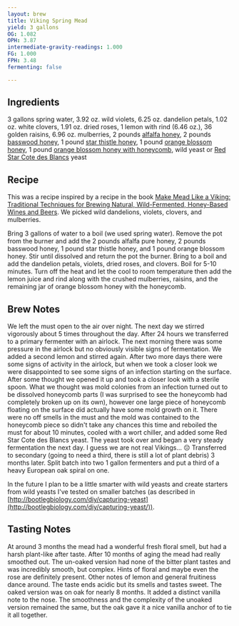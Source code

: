 ```yaml
---
layout: brew
title: Viking Spring Mead
yield: 3 gallons
OG: 1.082
OPH: 3.87
intermediate-gravity-readings: 1.000
FG: 1.000
FPH: 3.48
fermenting: false

---
```


## Ingredients
3 gallons spring water, 3.92 oz. wild violets, 6.25 oz. dandelion petals, 1.02 oz. white clovers, 1.91 oz. dried roses, 1 lemon with rind (6.46 oz.), 36 golden raisins, 6.96 oz. mulberries, 2 pounds [alfalfa honey](http://www.draperbee.com/), 2 pounds [basswood honey](http://www.draperbee.com/), 1 pound [star thistle honey](http://laneyhoney.com/star-thistle/), 1 pound [orange blossom honey](http://www.draperbee.com/), 1 pound [orange blossom honey with honeycomb](http://www.tropicalblossom.com/), wild yeast or [Red Star Cote des Blancs](http://www.midwestsupplies.com/red-star-cote-des-blancs.html) yeast

## Recipe
This was a recipe inspired by a recipe in the book [Make Mead Like a Viking: Traditional Techniques for Brewing Natural, Wild-Fermented, Honey-Based Wines and Beers](http://www.amazon.com/Make-Mead-Like-Viking-Wild-Fermented/dp/1603585982). We picked wild dandelions, violets, clovers, and mulberries. 

Bring 3 gallons of water to a boil (we used spring water). Remove the pot from the burner and add the 2 pounds alfalfa pure honey, 2 pounds basswood honey, 1 pound star thistle honey, and 1 pound orange blossom honey. Stir until dissolved and return the pot the burner. Bring to a boil and add the dandelion petals, violets, dried roses, and clovers. Boil for 5-10 minutes. Turn off the heat and let the cool to room temperature then add the lemon juice and rind along with the crushed mulberries, raisins, and the remaining jar of orange blossom honey with the honeycomb.

## Brew Notes
We left the must open to the air over night. The next day we stirred vigorously about 5 times throughout the day. After 24 hours we transferred to a primary fermenter with an airlock. The next morning there was some pressure in the airlock but no obviously visible signs of fermentation. We added a second lemon and stirred again. After two more days there were some signs of activity in the airlock, but when we took a closer look we were disappointed to see some signs of an infection starting on the surface. After some thought we opened it up and took a closer look with a sterile spoon. What we thought was mold colonies from an infection turned out to be dissolved honeycomb parts (I was surprised to see the honeycomb had completely broken up on its own), however one large piece of honeycomb floating on the surface did actually have some mold growth on it. There were no off smells in the must and the mold was contained to the honeycomb piece so didn't take any chances this time and reboiled the must for about 10 minutes, cooled with a wort chiller, and added some Red Star Cote des Blancs yeast. The yeast took over and began a very steady fermentation the next day. I guess we are not real Vikings... :pensive:  Transferred to secondary (going to need a third, there is still a lot of plant debris) 3 months later. Split batch into two 1 gallon fermenters and put a third of a heavy European oak spiral on one.

In the future I plan to be a little smarter with wild yeasts and create starters from wild yeasts I've tested on smaller batches (as described in [http://bootlegbiology.com/diy/capturing-yeast](http://bootlegbiology.com/diy/capturing-yeast/)).

## Tasting Notes
At around 3 months the mead had a wonderful fresh floral smell, but had a harsh plant-like after taste. After 10 months of aging the mead had really smoothed out. The un-oaked version had none of the bitter plant tastes and was incredibly smooth, but complex. Hints of floral and maybe even the rose are definitely present. Other notes of lemon and general fruitiness dance around. The taste ends acidic but its smells and tastes sweet. The oaked version was on oak for nearly 8 months. It added a distinct vanilla note to the nose. The smoothness and the complexity of the unoaked version remained the same, but the oak gave it a nice vanilla anchor of to tie it all together.
